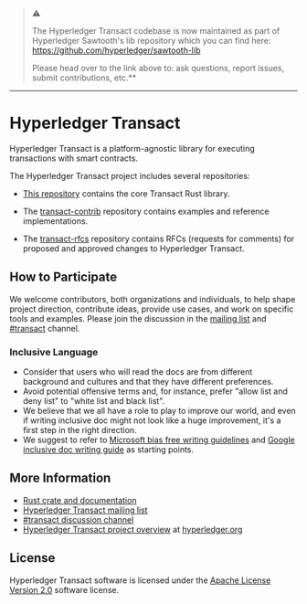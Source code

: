 > ⚠️ 
> 
> The Hyperledger Transact codebase is now maintained as part of 
> Hyperledger Sawtooth's lib repository which you can find here:
> https://github.com/hyperledger/sawtooth-lib
>
> Please head over to the link above to: ask questions, report issues, 
> submit contributions, etc.**

---

# Hyperledger Transact

Hyperledger Transact is a platform-agnostic library for executing transactions
with smart contracts.

The Hyperledger Transact project includes several repositories:

- [This repository](https://github.com/hyperledger/transact) contains the core
  Transact Rust library.

- The [transact-contrib](https://github.com/hyperledger/transact-contrib)
  repository contains examples and reference implementations.

- The [transact-rfcs](https://github.com/hyperledger/transact-rfcs) repository
  contains RFCs (requests for comments) for proposed and approved changes to
  Hyperledger Transact.

## How to Participate

We welcome contributors, both organizations and individuals, to help shape
project direction, contribute ideas, provide use cases, and work on specific
tools and examples. Please join the discussion in the [mailing
list](https://lists.hyperledger.org/g/transact) and
[#transact](https://chat.hyperledger.org/channel/transact) channel.

### Inclusive Language

- Consider that users who will read the docs are from different background and
  cultures and that they have different preferences.
- Avoid potential offensive terms and, for instance, prefer "allow list and
  deny list" to "white list and black list".
- We believe that we all have a role to play to improve our world, and even if
  writing inclusive doc might not look like a huge improvement, it's a first
  step in the right direction.
- We suggest to refer to [Microsoft bias free writing
  guidelines](https://learn.microsoft.com/en-us/style-guide/bias-free-communication)
  and [Google inclusive doc writing
  guide](https://developers.google.com/style/inclusive-documentation)
  as starting points.

## More Information

- [Rust crate and documentation](https://crates.io/crates/transact)
- [Hyperledger Transact mailing list](https://lists.hyperledger.org/g/transact)
- [#transact discussion channel](https://chat.hyperledger.org/channel/transact)
- [Hyperledger Transact project overview](https://www.hyperledger.org/projects/transact) at
  [hyperledger.org](https://www.hyperledger.org)

## License

Hyperledger Transact software is licensed under the [Apache License Version
2.0](LICENSE) software license.
